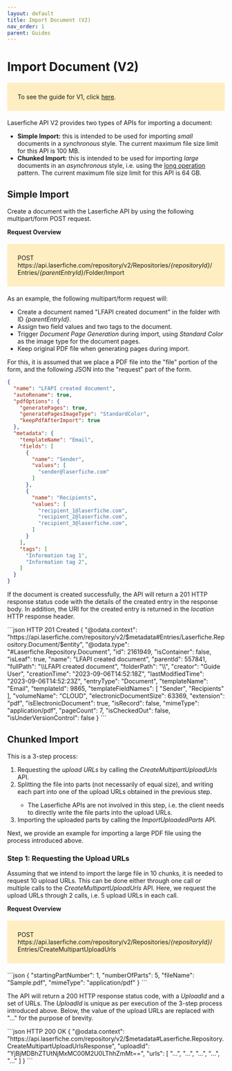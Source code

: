 ```yaml
---
layout: default
title: Import Document (V2)
nav_order: 1
parent: Guides
---
```

<!--Copyright (c) Laserfiche.
Licensed under the MIT License. See LICENSE in the project root for license information.-->

<h1> Import Document (V2) </h1>
<p style="background-color:#FFEEC1;margin:1.2rem 0;padding:1.5rem;">To see the guide for V1, click <a href="../guide_importing-documents.html">here</a>.</p>

Laserfiche API V2 provides two types of APIs for importing a document:
<ul>
    <li><b>Simple Import:</b> this is intended to be used for importing <i>small</i> documents in a <i>synchronous</i> style. The current maximum file size limit for this API is 100 MB.</li>
    <li><b>Chunked Import:</b> this is intended to be used for importing <i>large</i> documents in an <i>asynchronous</i> style, i.e. using the <a href="guide_long-operations-v2.html">long operation</a> pattern. The current maximum file size limit for this API is 64 GB.</li>
</ul>

<h2>Simple Import</h2>
<p>Create a document with the Laserfiche API by using the following multipart/form POST request.</p>
<p><b>Request Overview</b></p>            
<p style="background-color:#FFEEC1;margin:1.2rem 0;padding:1.5rem;">POST https://api.laserfiche.com/repository/v2/Repositories/<i>{repositoryId}</i>/Entries/<i>{parentEntryId}</i>/Folder/Import</p>
<p>As an example, the following multipart/form request will:</p> 
<ul>
<li>Create a document named "LFAPI created document" in the folder with ID <i>{parentEntryId}</i>.</li>
<li>Assign two field values and two tags to the document.</li>
<li>Trigger <i>Document Page Generation</i> during import, using <i>Standard Color</i> as the image type for the document pages.</li>
<li>Keep original PDF file when generating pages during import.</li>
</ul>
<p>For this, it is assumed that we place a PDF file into the "file" portion of the form, and the following JSON into the "request" part of the form.</p>

```json
{
  "name": "LFAPI created document",
  "autoRename": true,
  "pdfOptions": {
    "generatePages": true,
    "generatePagesImageType": "StandardColor",
    "keepPdfAfterImport": true
  },
  "metadata": {
    "templateName": "Email",
    "fields": [
      {
        "name": "Sender",
        "values": [
          "sender@laserfiche.com"
        ]
      },
      {
        "name": "Recipients",
        "values": [
          "recipient_1@laserfiche.com",
          "recipient_2@laserfiche.com",
          "recipient_3@laserfiche.com",
        ]
      }
    ],
    "tags": [
      "Information tag 1",
      "Information tag 2",
    ]
  }
}
```

<p>If the document is created successfully, the API will return a 201 HTTP response status code with the details of the created entry in the response body. In addition, the URI for the created entry is returned in the <i>location</i> HTTP response header.</p>
```json
HTTP 201 Created
{
  "@odata.context": "https://api.laserfiche.com/repository/v2/$metadata#Entries/Laserfiche.Repository.Document/$entity",
  "@odata.type": "#Laserfiche.Repository.Document",
  "id": 2161949,
  "isContainer": false,
  "isLeaf": true,
  "name": "LFAPI created document",
  "parentId": 557841,
  "fullPath": "\\LFAPI created document",
  "folderPath": "\\",
  "creator": "Guide User",
  "creationTime": "2023-09-06T14:52:18Z",
  "lastModifiedTime": "2023-09-06T14:52:23Z",
  "entryType": "Document",
  "templateName": "Email",
  "templateId": 9865,
  "templateFieldNames": [
    "Sender",
    "Recipients"
  ],
  "volumeName": "CLOUD",
  "electronicDocumentSize": 63369,
  "extension": "pdf",
  "isElectronicDocument": true,
  "isRecord": false,
  "mimeType": "application/pdf",
  "pageCount": 7,
  "isCheckedOut": false,
  "isUnderVersionControl": false
}
```
       
<h2>Chunked Import</h2>
<p>This is a 3-step process:</p>
<ol>
    <li>Requesting the <i>upload URLs</i> by calling the <i>CreateMultipartUploadUrls</i> API.</li>
    <li>Splitting the file into parts (not necessarily of equal size), and writing each part into one of the upload URLs obtained in the previous step.</li>
    <ul>
    <li>The Laserfiche APIs are not involved in this step, i.e. the client needs to directly write the file parts into the upload URLs.</li>
    </ul>
    <li>Importing the uploaded parts by calling the <i>ImportUploadedParts</i> API.</li>
</ol>
<p>Next, we provide an example for importing a large PDF file using the process introduced above.</p>
<h3>Step 1: Requesting the Upload URLs</h3>
<p>Assuming that we intend to import the large file in 10 chunks, it is needed to request 10 upload URLs. This can be done either through one call or multiple calls to the <i>CreateMultipartUploadUrls</i> API. Here, we request the upload URLs through 2 calls, i.e. 5 upload URLs in each call.</p>
<p><b>Request Overview</b></p>            
<p style="background-color:#FFEEC1;margin:1.2rem 0;padding:1.5rem;">POST https://api.laserfiche.com/repository/v2/Repositories/<i>{repositoryId}</i>/Entries/CreateMultipartUploadUrls</p>
```json
{
  "startingPartNumber": 1,
  "numberOfParts": 5,
  "fileName": "Sample.pdf",
  "mimeType": "application/pdf"
}
```

<p>The API will return a 200 HTTP response status code, with a <i>UploadId</i> and a set of URLs. The <i>UploadId</i> is unique as per execution of the 3-step process introduced above. Below, the value of the upload URLs are replaced with "..." for the purpose of brevity.</p>
```json
HTTP 200 OK
{
  "@odata.context": "https://api.laserfiche.com/repository/v2/$metadata#Laserfiche.Repository.CreateMultipartUploadUrlsResponse",
  "uploadId": "YjBjMDBhZTUtNjMxMC00M2U0LThhZmMt==",
  "urls": [
    "...",
    "...",
    "...",
    "...",
    "..."
  ]
}
```
